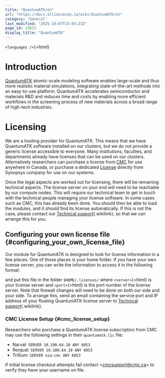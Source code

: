 ```yaml
---
title: "QuantumATK/en"
url: "https://docs.alliancecan.ca/wiki/QuantumATK/en"
category: "General"
last_modified: "2025-10-07T15:04:23Z"
page_id: 19833
display_title: "QuantumATK"
---
```


`<languages />`{=html}

# Introduction

[QuantumATK](https://www.synopsys.com/silicon/quantumatk.html) atomic-scale modeling software enables large-scale and thus more realistic material simulations, integrating state-of-the-art methods into an easy-to-use platform. QuantumATK accelerates semiconductor and materials R&D and reduces time and costs by enabling more efficient workflows in the screening process of new materials across a broad range of high-tech industries.

# Licensing

We are a hosting provider for QuantumATK. This means that we have QuantumATK software installed on our clusters, but we do not provide a generic license accessible to everyone. Many institutions, faculties, and departments already have licenses that can be used on our clusters. Alternatively researchers can purchase a license from [CMC](https://account.cmc.ca/en/WhatWeOffer/Products/CMC-00200-00368.aspx) for use anywhere in Canada, or purchase a dedicated [License](https://solvnet.synopsys.com/SmartKeys) directly from Synopsys company for use on our systems.

Once the legal aspects are worked out for licensing, there will be remaining technical aspects. The license server on your end will need to be reachable by our compute nodes. This will require our technical team to get in touch with the technical people managing your license software. In some cases such as CMC, this has already been done. You should then be able to load the modules, and it should find its license automatically. If this is not the case, please contact our [Technical support](https://docs.alliancecan.ca/Technical_support "Technical support"){.wikilink}, so that we can arrange this for you.

## Configuring your own license file {#configuring_your_own_license_file}

Our module for QuantumATK is designed to look for license information in a few places. One of those places is your home folder. If you have your own license server, you can write the information to access it in the following format:

and put this file in the folder `$HOME/.licenses/` where `<server>`{=html} is your license server and `<port>`{=html} is the port number of the license server. Note that firewall changes will need to be done on both our side and your side. To arrange this, send an email containing the service port and IP address of your floating QuantumATK license server to [Technical support](https://docs.alliancecan.ca/Technical_support "Technical support"){.wikilink}.

### CMC License Setup {#cmc_license_setup}

Researchers who purchase a QuantumATK license subscription from CMC may use the following settings in their `quantumatk.lic` file:

- Narval: `SERVER 10.100.64.10 ANY 6053`
- Rorqual: `SERVER 10.100.64.10 ANY 6053`
- Trillium: `SERVER nia-cmc ANY 6053`

If initial license checkout attempts fail contact \<cmcsupport@cmc.ca\> to verify they have your username on file.
